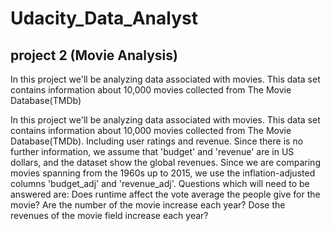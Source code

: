 # Udacity_Data_Analyst
## project 2 (Movie Analysis)
In this project we'll be analyzing data associated with movies. This data set contains information about 10,000 movies collected from The Movie Database(TMDb)

In this project we'll be analyzing data associated with movies. This data set contains information about 10,000 movies collected from The Movie Database(TMDb). Including user ratings and revenue. Since there is no further information, we assume that 'budget' and 'revenue' are in US dollars, and the dataset show the global revenues. Since we are comparing movies spanning from the 1960s up to 2015, we use the inflation-adjusted columns 'budget_adj' and 'revenue_adj'. Questions which will need to be answered are:
Does runtime affect the vote average the people give for the movie?
Are the number of the movie increase each year?
Dose the revenues of the movie field increase each year?
